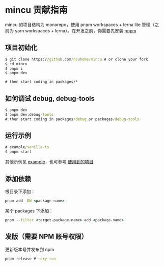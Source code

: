 # mincu 贡献指南

mincu 的项目结构为 monorepo，使用 pnpm workspaces + lerna lite 管理（之前为 yarn workspaces + lerna）。在开发之前，你需要先安装 [pnpm](https://pnpm.io/installation)

## 项目初始化

```cmd
$ git clone https://github.com/ncuhome/mincu # or clone your fork
$ cd mincu
$ pnpm i
$ pnpm dev

# then start coding in packages/*
```

## 如何调试 debug, debug-tools

```cmd
$ pnpm dev
$ pnpm dev:debug-tools
# then start coding in packages/debug or packages/debug-tools
```

## 运行示例

```cmd
# example/vanilla-ts
$ pnpm start
```

其他示例见 [example](./example)，也可参考 [使用到的项目](#使用到的项目)

## 添加依赖

根目录下添加：

```cmd
pnpm add -DW <package-name>
```

某个 packages 下添加：

```cmd
pnpm --filter <target-package-name> add <package-name>
```

## 发版（需要 NPM 账号权限）

更新版本号并发布到 npm

```cmd
pnpm release #--dry-run
```
